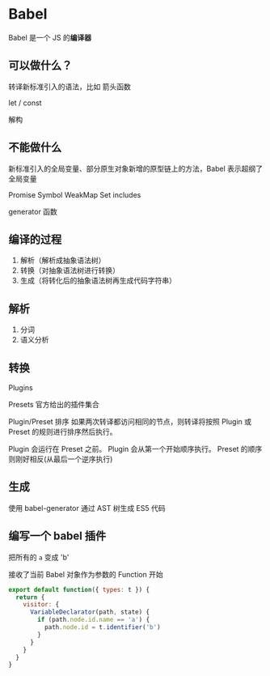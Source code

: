 # Babel
Babel 是一个 JS 的**编译器**

## 可以做什么？
转译新标准引入的语法，比如
箭头函数

let / const

解构

## 不能做什么
新标准引入的全局变量、部分原生对象新增的原型链上的方法，Babel 表示超纲了
全局变量

Promise
Symbol
WeakMap
Set
includes

generator 函数


## 编译的过程
1. 解析（解析成抽象语法树）
2. 转换（对抽象语法树进行转换）
3. 生成（将转化后的抽象语法树再生成代码字符串）


## 解析
1. 分词
2. 语义分析


## 转换
Plugins

Presets
官方给出的插件集合

Plugin/Preset 排序
如果两次转译都访问相同的节点，则转译将按照 Plugin 或 Preset 的规则进行排序然后执行。

Plugin 会运行在 Preset 之前。
Plugin 会从第一个开始顺序执行。
Preset 的顺序则刚好相反(从最后一个逆序执行)

## 生成
使用 babel-generator 通过 AST 树生成 ES5 代码


## 编写一个 babel 插件
把所有的 `a` 变成 'b'

接收了当前 Babel 对象作为参数的 Function 开始
```javascript
export default function({ types: t }) {
  return {
    visitor: {
      VariableDeclarator(path, state) {
        if (path.node.id.name == 'a') {
          path.node.id = t.identifier('b')
        }
      }
    }
  }
}
```
